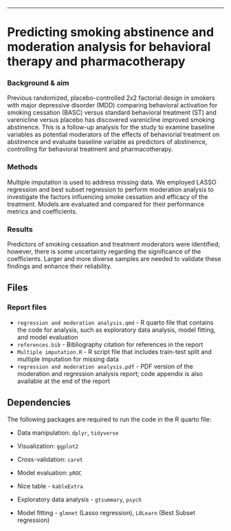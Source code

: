 ------------------------------------------------------------------------

# Predicting smoking abstinence and moderation analysis for behavioral therapy and pharmacotherapy

### Background & aim

Previous randomized, placebo-controlled 2x2 factorial design in smokers with major depressive disorder (MDD) comparing behavioral activation for smoking cessation (BASC) versus standard behavioral treatment (ST) and varenicline versus placebo has discovered varenicline improved smoking abstinence. This is a follow-up analysis for the study to examine baseline variables as potential moderators of the effects of behaviorial treatment on abstinence and evaluate baseline variable as predictors of abstinence, controlling for behavioral treatment and pharmacotherapy.

### Methods
Multiple imputation is used to address missing data. We employed LASSO regression and best subset regression to perform moderation analysis to investigate the factors influencing smoke cessation and efficacy of the treatment.  Models are evaluated and compared for their performance metrics and coefficients. 

### Results
Predictors of smoking cessation and treatment moderators were identified; however, there is some uncertainty regarding the significance of the coefficients. Larger and more diverse samples are needed to validate these findings and enhance their reliability.

## Files

### Report files

-   `regression and moderation analysis.qmd` - R quarto file that contains the code for analysis, such as exploratory data analysis, model fitting, and model evaluation  
-   `references.bib` - Bibliography citation for references in the report
-   `Multiple imputation.R` - R script file that includes train-test split and multiple imputation for missing data
-   `regression and moderation analysis.pdf` - PDF version of the moderation and regression analysis report; code appendix is also available at the end of the report

## Dependencies

The following packages are required to run the code in the R quarto file:

-   Data manipulation: `dplyr`, `tidyverse`

-   Visualization: `ggplot2`

-   Cross-validation: `caret`

-   Model evaluation: `pROC`

-   Nice table - `kableExtra`

-   Exploratory data analysis - `gtsummary`, `psych`

-   Model fitting - `glmnet` (Lasso regression), `L0Learn` (Best Subset regression)



